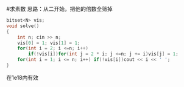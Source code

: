 #求素数
思路：从二开始，把他的倍数全筛掉
```cpp
bitset<N> vis;
void solve()
{
	int n; cin >> n;
	vis[0] = 1; vis[1] = 1;
	for(int i = 2; i <=n; i++)
		if(!vis[i])for(int j = 2 * i; j <=n; j += i)vis[j] = 1;
	for(int i = 1; i <= n; i++) if(!vis[i])cout << i << ' ';
}
```
在1e18内有效


